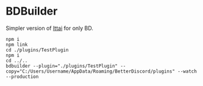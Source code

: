 # BDBuilder

Simpler version of [Ittai](https://github.com/Kyza/ittai) for only BD.

```
npm i
npm link
cd ./plugins/TestPlugin
npm i
cd ../..
bdbuilder --plugin="./plugins/TestPlugin" --copy="C:/Users/Username/AppData/Roaming/BetterDiscord/plugins" --watch --production
```

<!-- ignore me -->
